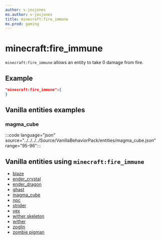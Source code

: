 ```yaml
---
author: v-josjones
ms.author: v-josjones
title: minecraft:fire_immune
ms.prod: gaming
---
```


# minecraft:fire_immune

`minecraft:fire_immune` allows an entity to take 0 damage from fire.

## Example

```json
"minecraft:fire_immune":{
}
```

## Vanilla entities examples

### magma_cube

:::code language="json" source="../../../../Source/VanillaBehaviorPack/entities/magma_cube.json" range="95-96":::

## Vanilla entities using `minecraft:fire_immune`

- [blaze](../../../../Source/VanillaBehaviorPack_Snippets/entities/blaze.md)
- [ender_crystal](../../../../Source/VanillaBehaviorPack_Snippets/entities/ender_crystal.md)
- [ender_dragon](../../../../Source/VanillaBehaviorPack_Snippets/entities/ender_dragon.md)
- [ghast](../../../../Source/VanillaBehaviorPack_Snippets/entities/ghast.md)
- [magma_cube](../../../../Source/VanillaBehaviorPack_Snippets/entities/magma_cube.md)
- [npc](../../../../Source/VanillaBehaviorPack_Snippets/entities/npc.md)
- [strider](../../../../Source/VanillaBehaviorPack_Snippets/entities/strider.md)
- [vex](../../../../Source/VanillaBehaviorPack_Snippets/entities/vex.md)
- [wither skeleton](../../../../Source/VanillaBehaviorPack_Snippets/entities/wither_skeleton.md)
- [wither](../../../../Source/VanillaBehaviorPack_Snippets/entities/wither.md)
- [zoglin](../../../../Source/VanillaBehaviorPack_Snippets/entities/zoglin.md)
- [zombie pigman](../../../../Source/VanillaBehaviorPack_Snippets/entities/zombie_pigman.md)
